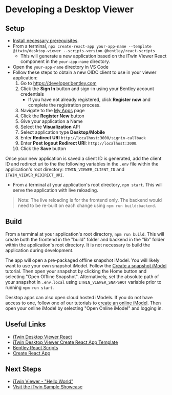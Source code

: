 # Developing a Desktop Viewer

## Setup

- [Install necessary prerequisites]($docs/learning/tutorials/development-prerequisites).
- From a terminal, `npx create-react-app your-app-name --template @itwin/desktop-viewer --scripts-version @bentley/react-scripts`
  - This will generate a new application based on the iTwin Viewer React component in the `your-app-name` directory.
- Open the `your-app-name` directory in VS Code
- Follow these steps to obtain a new OIDC client to use in your viewer application:
  1. Go to <https://developer.bentley.com>
  2. Click the **Sign In** button and sign-in using your Bentley account credentials
      - If you have not already registered, click **Register now** and complete the registration process.
  3. Navigate to the [My Apps](https://developer.bentley.com/my-apps/) page
  4. Click the **Register New** button
  5. Give your application a Name
  6. Select the **Visualization** API
  7. Select application type **Desktop/Mobile**
  8. Enter **Redirect URI** `http://localhost:3000/signin-callback`
  9. Enter **Post logout Redirect URI**: `http://localhost:3000`.
  10. Click the **Save** button

Once your new application is saved a client ID is generated, add the client ID and redirect uri to the the following variables in the `.env` file within the application's root directory: `ITWIN_VIEWER_CLIENT_ID` and `ITWIN_VIEWER_REDIRECT_URI`.

- From a terminal at your application's root directory, `npm start`. This will serve the application with live reloading.

> Note: The live reloading is for the frontend only. The backend would need to be re-built on each change using `npm run build:backend`.

## Build

From a terminal at your application's root directory, `npm run build`. This will create both the frontend in the "build" folder and backend in the "lib" folder within the application's root directory. It is not necessary to build the application during development.

The app will open a pre-packaged offline snapshot iModel. You will likely want to use your own snapshot iModel. Follow the [Create a snapshot iModel]($docs/learning/tutorials/create-test-imodel-offline) tutorial. Then open your snapshot by clicking the Home button and selecting "Open Offline Snapshot". Alternatively, set the absolute path of your snapshot in `.env.local` using `ITWIN_VIEWER_SNAPSHOT` variable prior to running `npm run start`.

Desktop apps can also open cloud hosted iModels. If you do not have access to one, follow one of our tutorials to [create an online iModel]($docs/learning/tutorials/index.md). Then open your online iModel by selecting "Open Online iModel" and logging in.

## Useful Links

- [iTwin Desktop Viewer React](https://www.npmjs.com/package/@itwin/desktop-viewer-react)
- [iTwin Desktop Viewer Create React App Template](https://www.npmjs.com/package/@itwin/cra-template-desktop-viewer)
- [Bentley React Scripts](https://www.npmjs.com/package/@bentley/react-scripts)
- [Create React App](https://create-react-app.dev/)

## Next Steps

- [iTwin Viewer - "Hello World"]($docs/learning/tutorials/hello-world-viewer/)
- [Visit the iTwin Sample Showcase](https://www.itwinjs.org/sample-showcase/)
